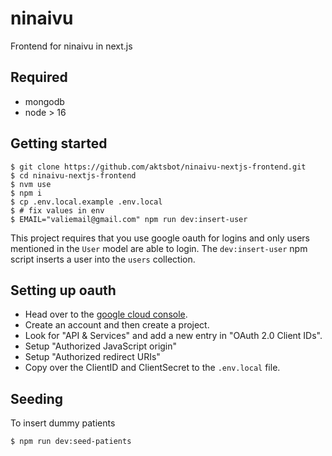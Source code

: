 # ninaivu

Frontend for ninaivu in next.js

## Required

- mongodb
- node > 16

## Getting started

```
$ git clone https://github.com/aktsbot/ninaivu-nextjs-frontend.git
$ cd ninaivu-nextjs-frontend
$ nvm use
$ npm i
$ cp .env.local.example .env.local
$ # fix values in env
$ EMAIL="valiemail@gmail.com" npm run dev:insert-user
```

This project requires that you use google oauth for logins and only
users mentioned in the `User` model are able to login. The `dev:insert-user`
npm script inserts a user into the `users` collection.

## Setting up oauth

- Head over to the [google cloud console](https://console.cloud.google.com).
- Create an account and then create a project.
- Look for "API & Services" and add a new entry in "OAuth 2.0 Client IDs".
- Setup "Authorized JavaScript origin"
- Setup "Authorized redirect URIs"
- Copy over the ClientID and ClientSecret to the `.env.local` file.

## Seeding

To insert dummy patients

```
$ npm run dev:seed-patients
```
